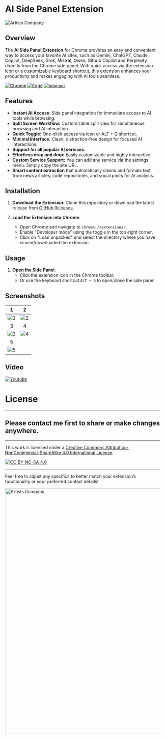 
# AI Side Panel Extension

![Artists Company](https://raw.githubusercontent.com/creosB/AI-Side-Panel-Extension/refs/heads/main/Images/EN/EN_Marquee_Promo.png)

## Overview

The **AI Side Panel Extension** for Chrome provides an easy and convenient way to access your favorite AI sites, such as Gemini, ChatGPT, Claude, Copilot, DeepSeek, Grok, Mistral, Qwen, Github Copilot and Perplexity directly from the Chrome side panel. With quick access via the extension icon or a customizable keyboard shortcut, this extension enhances your productivity and makes engaging with AI tools seamless.


[![Chrome](https://raw.githubusercontent.com/creosB/creosB/refs/heads/main/assets/Chrome%20Web%20Store.svg)](https://chromewebstore.google.com/detail/ai-side-panel/icapcpllhdnnpcmfdcgpnbgchfenmjmg)
[![Edge](https://raw.githubusercontent.com/creosB/creosB/2ca982c79eff856e6bf5bf8f647e8e9eaaab7cb4/assets/Edge.svg)](https://microsoftedge.microsoft.com/addons/detail/ai-side-panel/okldldohcpoeldjackkdakhoflphiipn)
[![sponsor](https://www.buymeacoffee.com/assets/img/custom_images/orange_img.png)](https://www.buymeacoffee.com/creos)

## Features

- **Instant AI Access:** Side panel integration for immediate access to AI tools while browsing.
- **Split Screen Workflow:** Customizable split view for simultaneous browsing and AI interaction.
- **Quick Toggle:** One-click access via icon or ALT + Q shortcut.
- **Minimal Interface:** Clean, distraction-free design for focused AI interactions.
- **Support for all popular AI services.**
- **Effortless drag and drop:** Easily customizable and highly interactive.
- **Custom Service Support:** You can add any service via the settings menu. Simply copy the site URL.
- **Smart content extraction** that automatically cleans and formats text from news articles, code repositories, and social posts for AI analysis.

## Installation

1. **Download the Extension**: Clone this repository or download the latest release from [GitHub Releases](https://github.com/creosB/AI-Side-Panel-Extension/releases/tag/release).
2. **Load the Extension into Chrome**:

   - Open Chrome and navigate to `chrome://extensions/`.
   - Enable "Developer mode" using the toggle in the top-right corner.
   - Click on "Load unpacked" and select the directory where you have cloned/downloaded the extension.

## Usage

1. **Open the Side Panel**:
   - Click the extension icon in the Chrome toolbar.
   - Or use the keyboard shortcut `ALT + Q` to open/close the side panel.

## Screenshots
1          |  2
:-------------------------:|:-------------------------:
![1](https://raw.githubusercontent.com/creosB/AI-Side-Panel-Extension/refs/heads/main/Images/EN/EN_Screen1.png) | ![2](https://raw.githubusercontent.com/creosB/AI-Side-Panel-Extension/refs/heads/main/Images/EN/EN_Screen2.png)
3            |  4
![3](https://raw.githubusercontent.com/creosB/AI-Side-Panel-Extension/refs/heads/main/Images/EN/EN_Screen3.png) | ![4](https://raw.githubusercontent.com/creosB/AI-Side-Panel-Extension/refs/heads/main/Images/EN/EN_Screen4.png)
5           |         
![5](https://raw.githubusercontent.com/creosB/AI-Side-Panel-Extension/refs/heads/main/Images/EN/EN_Screen5.png) | 

## Video
[![Youtube](http://img.youtube.com/vi/IXg5vbPg-i0/0.jpg)](https://youtu.be/IXg5vbPg-i0)


# License

---

## Please contact me first to share or make changes anywhere.
***
This work is licensed under a
[Creative Commons Attribution-NonCommercial-ShareAlike 4.0 International License][cc-by-nc-sa].

[![CC BY-NC-SA 4.0][cc-by-nc-sa-image]][cc-by-nc-sa]

[cc-by-nc-sa]: http://creativecommons.org/licenses/by-nc-sa/4.0/
[cc-by-nc-sa-image]: https://licensebuttons.net/l/by-nc-sa/4.0/88x31.png
[cc-by-nc-sa-shield]: https://img.shields.io/badge/License-CC%20BY--NC--SA%204.0-lightgrey.svg
***

Feel free to adjust any specifics to better match your extension’s functionality or your preferred contact details!

<a href="https://artistscompany.net/">
  <img src="https://raw.githubusercontent.com/creosB/presentation/main/background.png" alt="Artists Company" width="800">
</a>
